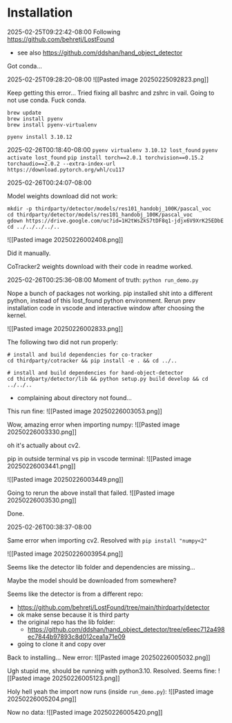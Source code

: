 
# Installation

2025-02-25T09:22:42-08:00
Following https://github.com/behretj/LostFound
- see also https://github.com/ddshan/hand_object_detector


Got conda...

2025-02-25T09:28:20-08:00
![[Pasted image 20250225092823.png]]

Keep getting this error... Tried fixing all bashrc and zshrc in vail. Going to not use conda. Fuck conda.

```
brew update
brew install pyenv
brew install pyenv-virtualenv

```

`pyenv install 3.10.12`

2025-02-26T00:18:40-08:00
`pyenv virtualenv 3.10.12 lost_found`
`pyenv activate lost_found`
`pip install torch==2.0.1 torchvision==0.15.2 torchaudio==2.0.2 --extra-index-url https://download.pytorch.org/whl/cu117`


2025-02-26T00:24:07-08:00

Model weights download did not work:
```
mkdir -p thirdparty/detector/models/res101_handobj_100K/pascal_voc
cd thirdparty/detector/models/res101_handobj_100K/pascal_voc
gdown https://drive.google.com/uc?id=1H2tWsZkS7tDF8q1-jdjx6V9XrK25EDbE
cd ../../../../..
```

![[Pasted image 20250226002408.png]]

Did it manually.

CoTracker2 weights download with their code in readme worked.

2025-02-26T00:25:36-08:00
Moment of truth:
`python run_demo.py `

Nope a bunch of packages not working. pip installed shit into a different python, instead of this lost_found python environment.
Rerun prev installation code in vscode and interactive window after choosing the kernel.

![[Pasted image 20250226002833.png]]

The following two did not run properly:
```
# install and build dependencies for co-tracker
cd thirdparty/cotracker && pip install -e . && cd ../..

# install and build dependencies for hand-object-detector
cd thirdparty/detector/lib && python setup.py build develop && cd ../../..
```
- complaining about directory not found...

This run fine:
![[Pasted image 20250226003053.png]]

Wow, amazing error when importing numpy:
![[Pasted image 20250226003330.png]]

oh it's actually about cv2.

pip in outside terminal vs pip in vscode terminal:
![[Pasted image 20250226003441.png]]

![[Pasted image 20250226003449.png]]

Going to rerun the above install that failed.
![[Pasted image 20250226003530.png]]


Done.

2025-02-26T00:38:37-08:00

Same error when importing cv2.
Resolved with `pip install "numpy<2"`

![[Pasted image 20250226003954.png]]

Seems like the detector lib folder and dependencies are missing...

Maybe the model should be downloaded from somewhere?

Seems like the detector is from a different repo:
- https://github.com/behretj/LostFound/tree/main/thirdparty/detector
- ok make sense because it is third party
- the original repo has the lib folder:
	- https://github.com/ddshan/hand_object_detector/tree/e6eec712a498ec7844b97893c8d012cea1a71e09
- going to clone it and copy over

Back to installing... New error:
![[Pasted image 20250226005032.png]]

Ugh stupid me, should be running with python3.10. Resolved.
Seems fine:
![[Pasted image 20250226005123.png]]

Holy hell yeah the import now runs (inside `run_demo.py`):
![[Pasted image 20250226005204.png]]

Now no data:
![[Pasted image 20250226005420.png]]









